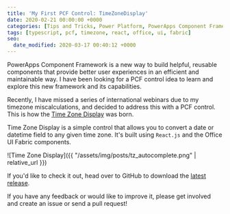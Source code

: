 ```yaml
---
title: 'My First PCF Control: TimeZoneDisplay'
date: 2020-02-21 00:00:00 +0000
categories: [Tips and Tricks, Power Platform, PowerApps Component Framework]
tags: [typescript, pcf, timezone, react, office, ui, fabric]
seo:
  date_modified: 2020-03-17 00:40:12 +0000
---
```


PowerApps Component Framework is a new way to build helpful, reusable components that provide better user experiences in an efficient and maintainable way. I have been looking for a PCF control idea to learn and explore this new framework and its capabilities.

Recently, I have missed a series of international webinars due to my timezone miscalculations, and decided to address this with a PCF control. This is how the [Time Zone Display](https://pcf.gallery/timezonedisplay/) was born.

Time Zone Display is a simple control that allows you to convert a date or datetime field to any given time zone. It's built using `React.js` and the Office UI Fabric components.

![Time Zone Display]({{ "/assets/img/posts/tz_autocomplete.png" | relative_url }})

If you'd like to check it out, head over to GitHub to download the [latest release](https://github.com/mehmetseckin/TimeZoneDisplay/releases/latest).

If you have any feedback or would like to improve it, please get involved and create an issue or send a pull request!
